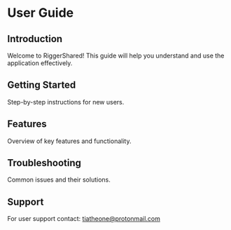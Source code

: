 # User Guide

## Introduction
Welcome to RiggerShared! This guide will help you understand and use the application effectively.

## Getting Started
Step-by-step instructions for new users.

## Features
Overview of key features and functionality.

## Troubleshooting
Common issues and their solutions.

## Support
For user support contact: tiatheone@protonmail.com
